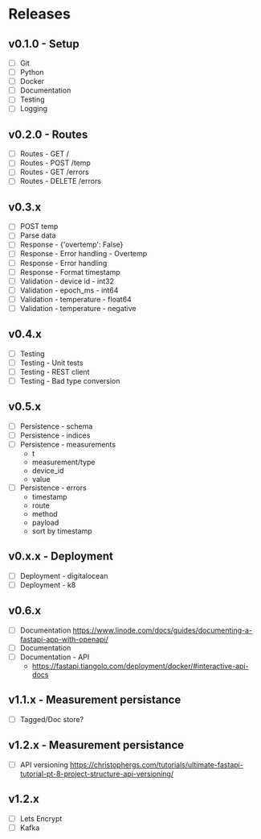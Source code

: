 # Releases

## v0.1.0 - Setup
- [ ] Git
- [ ] Python
- [ ] Docker
- [ ] Documentation
- [ ] Testing
- [ ] Logging

## v0.2.0 - Routes
- [ ] Routes - GET /
- [ ] Routes - POST /temp
- [ ] Routes - GET /errors
- [ ] Routes - DELETE /errors

## v0.3.x
- [ ] POST temp
- [ ] Parse data
- [ ] Response - {'overtemp': False}
- [ ] Response - Error handling - Overtemp
- [ ] Response - Error handling
- [ ] Response - Format timestamp
- [ ] Validation - device id - int32
- [ ] Validation - epoch_ms - int64
- [ ] Validation - temperature - float64
- [ ] Validation - temperature - negative

## v0.4.x
- [ ] Testing
- [ ] Testing - Unit tests
- [ ] Testing - REST client
- [ ] Testing - Bad type conversion

## v0.5.x
- [ ] Persistence - schema
- [ ] Persistence - indices
- [ ] Persistence - measurements
    + t
    + measurement/type
    + device_id 
    + value 
- [ ] Persistence - errors
    + timestamp
    + route
    + method
    + payload
    + sort by timestamp

## v0.x.x - Deployment
- [ ] Deployment - digitalocean
- [ ] Deployment - k8

## v0.6.x
- [ ] Documentation
https://www.linode.com/docs/guides/documenting-a-fastapi-app-with-openapi/
- [ ] Documentation
- [ ] Documentation - API
  + https://fastapi.tiangolo.com/deployment/docker/#interactive-api-docs

## v1.1.x - Measurement persistance
- [ ] Tagged/Doc store?

## v1.2.x - Measurement persistance
- [ ] API versioning
    https://christophergs.com/tutorials/ultimate-fastapi-tutorial-pt-8-project-structure-api-versioning/

## v1.2.x
- [ ] Lets Encrypt
- [ ] Kafka
